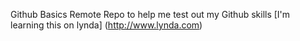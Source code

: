 Github Basics
Remote Repo to help me test out my Github skills
[I'm learning this on lynda] (http://www.lynda.com)
